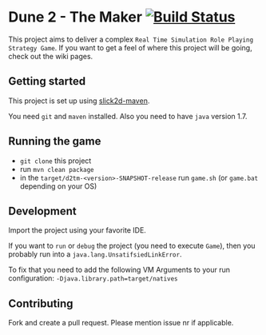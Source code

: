 # Dune 2 - The Maker [![Build Status](https://travis-ci.org/stefanhendriks/dune2themaker4j.svg?branch=master)](https://travis-ci.org/stefanhendriks/dune2themaker4j)

This project aims to deliver a complex `Real Time Simulation Role Playing Strategy Game`. If you want to get a feel of where this project will be going, check out the wiki pages.

## Getting started
This project is set up using [slick2d-maven](https://github.com/nguillaumin/slick2d-maven). 

You need `git` and `maven` installed. Also you need to have `java` version 1.7.

## Running the game
- `git clone` this project
- run `mvn clean package`
- in the `target/d2tm-<version>-SNAPSHOT-release` run `game.sh` (or `game.bat` depending on your OS)

## Development
Import the project using your favorite IDE.

If you want to `run` or `debug` the project (you need to execute `Game`), then you probably run into a `java.lang.UnsatifsiedLinkError`.

To fix that you need to add the following VM Arguments to your run configuration: `-Djava.library.path=target/natives`

## Contributing
Fork and create a pull request. Please mention issue nr if applicable.
